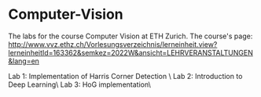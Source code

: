# Computer-Vision
The labs for the course Computer Vision at ETH Zurich. The course's page: http://www.vvz.ethz.ch/Vorlesungsverzeichnis/lerneinheit.view?lerneinheitId=163362&semkez=2022W&ansicht=LEHRVERANSTALTUNGEN&lang=en

Lab 1: Implementation of Harris Corner Detection \\
Lab 2: Introduction to Deep Learning\\
Lab 3: HoG implementation\\
